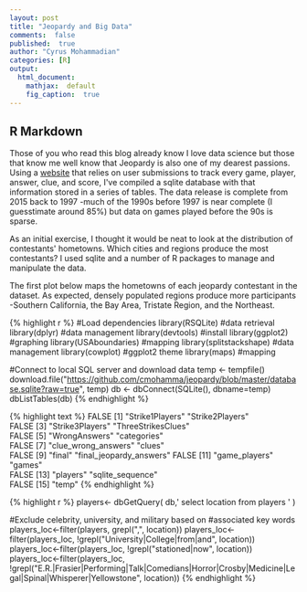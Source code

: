 ```yaml
---
layout: post
title: "Jeopardy and Big Data"
comments:  false
published:  true
author: "Cyrus Mohammadian"
categories: [R]
output:
  html_document:
    mathjax:  default
    fig_caption:  true
---
```

## R Markdown

Those of you who read this blog already know I love data science but those that know me well know that Jeopardy is also one of my dearest passions. Using a [website](http://j-archive.com) that relies on user submissions to track every game, player, answer, clue, and score, I've compiled a sqlite database with that information stored in a series of tables. The data release is complete from 2015 back to 1997 -much of the 1990s before 1997 is near complete (I guesstimate around 85%) but data on games played before the 90s is sparse.  

As an initial exercise, I thought it would be neat to look at the distribution of contestants' hometowns. Which cities and regions produce the most contestants? I used sqlite and a number of R packages to manage and manipulate the data. 
 
The first plot below maps the hometowns of each jeopardy contestant in the dataset. As expected, densely populated regions produce more participants -Southern California, the Bay Area, Tristate Region, and the Northeast. 


{% highlight r %}
#Load dependencies
library(RSQLite) #data retrieval 
library(dplyr) #data management
library(devtools) #install
library(ggplot2) #graphing
library(USAboundaries) #mapping
library(splitstackshape) #data management
library(cowplot) #ggplot2 theme
library(maps) #mapping


#Connect to local SQL server and download data
temp <- tempfile()
download.file("https://github.com/cmohamma/jeopardy/blob/master/database.sqlite?raw=true", temp)
db <- dbConnect(SQLite(), dbname=temp)
dbListTables(db)
{% endhighlight %}



{% highlight text %}
FALSE  [1] "Strike1Players"         "Strike2Players"        
FALSE  [3] "Strike3Players"         "ThreeStrikesClues"     
FALSE  [5] "WrongAnswers"           "categories"            
FALSE  [7] "clue_wrong_answers"     "clues"                 
FALSE  [9] "final"                  "final_jeopardy_answers"
FALSE [11] "game_players"           "games"                 
FALSE [13] "players"                "sqlite_sequence"       
FALSE [15] "temp"
{% endhighlight %}



{% highlight r %}
players<- dbGetQuery( db,'
                      select location 
                      from players
                      ' )

#Exclude celebrity, university, and military based on 
#associated key words
players_loc<-filter(players, grepl(",", location))
players_loc<-filter(players_loc, !grepl("University|College|from|and", location))
players_loc<-filter(players_loc, !grepl("stationed|now", location))
players_loc<-filter(players_loc, !grepl("E.R.|Frasier|Performing|Talk|Comedians|Horror|Crosby|Medicine|Legal|Spinal|Whisperer|Yellowstone", 
                                        location))
{% endhighlight %}









